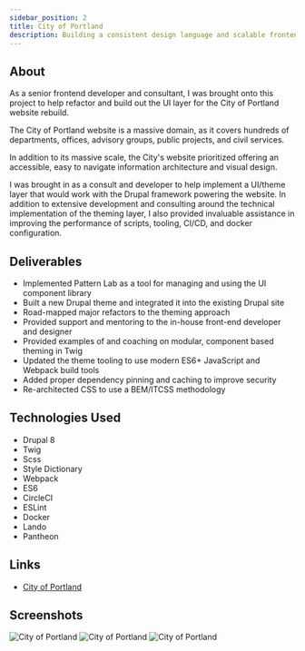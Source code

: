 ```yaml
---
sidebar_position: 2
title: City of Portland
description: Building a consistent design language and scalable frontend architecture for https://www.portland.gov/
---
```


## About

As a senior frontend developer and consultant, I was brought onto this project to help refactor and build out the UI
layer for the City of Portland website rebuild.

The City of Portland website is a massive domain, as it covers hundreds of departments, offices, advisory groups,
public projects, and civil services.

In addition to its massive scale, the City's website prioritized offering an accessible, easy to navigate
information architecture and visual design.

I was brought in as a consult and developer to help implement a UI/theme layer that would work with the Drupal
framework powering the website. In addition to extensive development and consulting around the technical
implementation of the theming layer, I also provided invaluable assistance in improving the performance of scripts,
tooling, CI/CD, and docker configuration.

## Deliverables

- Implemented Pattern Lab as a tool for managing and using the UI component library
- Built a new Drupal theme and integrated it into the existing Drupal site
- Road-mapped major refactors to the theming approach
- Provided support and mentoring to the in-house front-end developer and designer
- Provided examples of and coaching on modular, component based theming in Twig
- Updated the theme tooling to use modern ES6+ JavaScript and Webpack build tools
- Added proper dependency pinning and caching to improve security
- Re-architected CSS to use a BEM/ITCSS methodology

## Technologies Used

- Drupal 8
- Twig
- Scss
- Style Dictionary
- Webpack
- ES6
- CircleCI
- ESLint
- Docker
- Lando
- Pantheon

## Links

- [City of Portland](https://www.portland.gov/)

## Screenshots

![City of Portland](/img/cop-1.jpeg) 
![City of Portland](/img/cop-2.jpeg)
![City of Portland](/img/cop-3.jpeg)